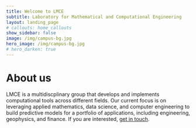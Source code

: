 ```yaml
---
title: Welcome to LMCE
subtitle: Laboratory for Mathematical and Computational Engineering
layout: landing_page
# callouts: home_callouts
show_sidebar: false
image: /img/campus-bg.jpg
hero_image: /img/campus-bg.jpg
# hero_darken: true
---
```


# About us

LMCE is a multidiscplinary group that develops and implements computational
tools across different fields. Our current focus is on leveraging applied
mathematics, data science, and computer engineering to build predictive
models for a portfolio of applications, including engineering, geophysics,
and finance.
If you are interested, <a href="mailto:mpegim@nus.edu.sg">get in touch</a>.
